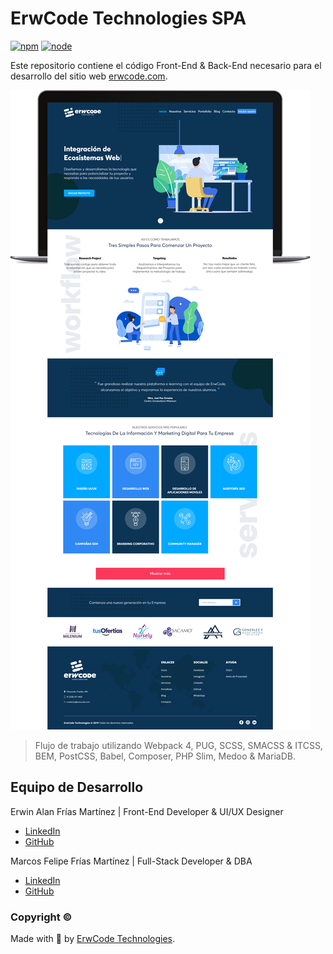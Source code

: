 # ErwCode Technologies SPA

[![npm][npm]][npm-url]
[![node][node]][node-url]

Este repositorio contiene el código Front-End & Back-End necesario para el desarrollo del sitio web [erwcode.com](https://erwcode.com).

![FontCDN screenshot](./src/images/mockup.png)

> Flujo de trabajo utilizando Webpack 4, PUG, SCSS, SMACSS & ITCSS, BEM, PostCSS, Babel, Composer, PHP Slim, Medoo & MariaDB.

## Equipo de Desarrollo

Erwin Alan Frías Martínez | Front-End Developer & UI/UX Designer

* [LinkedIn](http://linkedin.com/in/erwinfriasmtz)
* [GitHub](https://github.com/erwinfriasmtz)

Marcos Felipe Frías Martínez | Full-Stack Developer & DBA

* [LinkedIn](http://linkedin.com/in/marcosfriasmtz)
* [GitHub](https://github.com/Marcos-Frias)


### Copyright ©

Made with 💖 by [ErwCode Technologies](https://erwcode.com/).


[npm]: https://img.shields.io/npm/v/webpack.svg
[npm-url]: https://npmjs.com/package/webpack

[node]: https://img.shields.io/node/v/webpack.svg
[node-url]: https://nodejs.org
